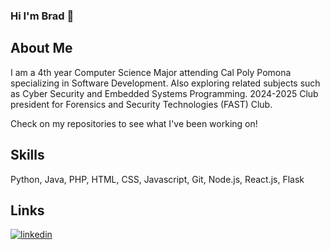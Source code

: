 ### Hi I'm Brad 👋

## About Me
I am a 4th year Computer Science Major attending Cal Poly Pomona specializing in Software Development. 
Also exploring related subjects such as Cyber Security and Embedded Systems Programming. 
2024-2025 Club president for Forensics and Security Technologies (FAST) Club.

Check on my repositories to see what I've been working on!

## Skills
Python, Java, PHP, HTML, CSS, Javascript, Git, Node.js, React.js, Flask

## Links
[![linkedin](https://img.shields.io/badge/linkedin-0A66C2?style=for-the-badge&logo=linkedin&logoColor=white)](https://www.linkedin.com/in/bradjkim)
